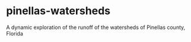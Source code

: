 # pinellas-watersheds
 A dynamic exploration of the runoff of the watersheds of Pinellas county, Florida

